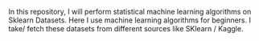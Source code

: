In this repository, I will perform statistical machine learning algorithms on Sklearn Datasets.
Here I use machine learning algorithms for beginners.
I take/ fetch these datasets from different sources like SKlearn / Kaggle.
